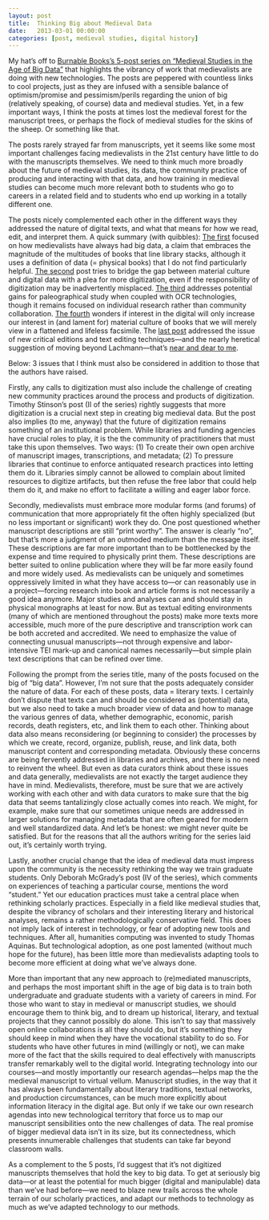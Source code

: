 ```yaml
---
layout: post
title:  Thinking Big about Medieval Data
date:   2013-03-01 00:00:00
categories: [post, medieval studies, digital history]
---
```


<p>My hat&#8217;s off to <a href="http://burnablebooks.com/medieval-studies-in-the-age-of-big-data-a-serial-forum/">Burnable Books&#8217;s 5-post series on &#8220;Medieval Studies in the Age of Big Data&#8221;</a> that highlights the vibrancy of work that medievalists are doing with new technologies. The posts are peppered with countless links to cool projects, just as they are infused with a sensible balance of optimism/promise and pessimism/perils regarding the union of big (relatively speaking, of course) data and medieval studies. Yet, in a few important ways, I think the posts at times lost the medieval forest for the manuscript trees, or perhaps the flock of medieval studies for the skins of the sheep. Or something like that.</p>
<p>The posts rarely strayed far from manuscripts, yet it seems like some most important challenges facing medievalists in the 21st century have little to do with the manuscripts themselves. We need to think much more broadly about the future of medieval studies, its data, the community practice of producing and interacting with that data, and how training in medieval studies can become much more relevant both to students who go to careers in a related field and to students who end up working in a totally different one.</p>
<div>
<p>The posts nicely complemented each other in the different ways they addressed the nature of digital texts, and what that means for how we read, edit, and interpret them. A quick summary (with quibbles): <a href="http://burnablebooks.com/foysonbigdata/">The first</a> focused on how medievalists have always had big data, a claim that embraces the magnitude of the multitudes of books that line library stacks, although it uses a definition of data (= physical books) that I do not find particularly helpful. <a href="http://burnablebooks.com/unrevolutionaryrevolution/">The second</a> post tries to bridge the gap between material culture and digital data with a plea for more digitization, even if the responsibility of digitization may be inadvertently misplaced. <a href="http://burnablebooks.com/thegooglizationofpalaeography/">The third</a> addresses potential gains for paleographical study when coupled with OCR technologies, though it remains focused on individual research rather than community collaboration. <a href="http://burnablebooks.com/change-in-the-age-of-big-data/">The fourth</a> wonders if interest in the digital will only increase our interest in (and lament for) material culture of books that we will merely view in a flattened and lifeless facsimile. The <a href="http://burnablebooks.com/its-the-manuscripts-stupid/">last post</a> addressed the issue of new critical editions and text editing techniques&#8212;and the nearly heretical suggestion of moving beyond Lachmann&#8212;that&#8217;s <a href="http://www.digitalmedievalist.org/journal/7/gibbs/">near and dear to me</a>.</p>
<p>Below: 3 issues that I think must also be considered in addition to those that the authors have raised.</p>
<p>Firstly, any calls to digitization must also include the challenge of creating new community practices around the process and products of digitization. Timothy Stinson&#8217;s post (II of the series) rightly suggests that more digitization is a crucial next step in creating big medieval data. But the post also implies (to me, anyway) that the future of digitization remains something of an institutional problem. While libraries and funding agencies have crucial roles to play, it is the the community of practitioners that must take this upon themselves. Two ways: (1) To create their own open archive of manuscript images, transcriptions, and metadata; (2) To pressure libraries that continue to enforce antiquated research practices into letting them do it. Libraries simply cannot be allowed to complain about limited resources to digitize artifacts, but then refuse the free labor that could help them do it, and make no effort to facilitate a willing and eager labor force.</p>
<p>Secondly, medievalists must embrace more modular forms (and forums) of communication that more appropriately fit the often highly specialized (but no less important or significant) work they do. One post questioned whether manuscript descriptions are still &#8220;print worthy&#8221;. The answer is clearly &#8220;no&#8221;, but that&#8217;s more a judgment of an outmoded medium than the message itself. These descriptions are far more important than to be bottlenecked by the expense and time required to physically print them. These descriptions are better suited to online publication where they will be far more easily found and more widely used. As medievalists can be uniquely and sometimes oppressively limited in what they have access to&#8212;or can reasonably use in a project&#8212;forcing research into book and article forms is not necessarily a good idea anymore. Major studies and analyses can and should stay in physical monographs at least for now. But as textual editing environments (many of which are mentioned throughout the posts) make more texts more accessible, much more of the pure descriptive and transcription work can be both accreted and accredited. We need to emphasize the value of connecting unusual manuscripts&#8212;not through expensive and labor-intensive TEI mark-up and canonical names necessarily&#8212;but simple plain text descriptions that can be refined over time.</p>
<p>Following the prompt from the series title, many of the posts focused on the big of &#8220;big data&#8221;. However, I&#8217;m not sure that the posts adequately consider the nature of data. For each of these posts, data = literary texts. I certainly don&#8217;t dispute that texts can and should be considered as (potential) data, but we also need to take a much broader view of data and how to manage the various genres of data, whether demographic, economic, parish records, death registers, etc, and link them to each other. Thinking about data also means reconsidering (or beginning to consider) the processes by which we create, record, organize, publish, reuse, and link data, both manuscript content and corresponding metadata. Obviously these concerns are being fervently addressed in libraries and archives, and there is no need to reinvent the wheel. But even as data curators think about these issues and data generally, medievalists are not exactly the target audience they have in mind. Medievalists, therefore, must be sure that we are actively working with each other and with data curators to make sure that the big data that seems tantalizingly close actually comes into reach. We might, for example, make sure that our sometimes unique needs are addressed in larger solutions for managing metadata that are often geared for modern and well standardized data. And let&#8217;s be honest: we might never quite be satisfied. But for the reasons that all the authors writing for the series laid out, it&#8217;s certainly worth trying.</p>
<p>Lastly, another crucial change that the idea of medieval data must impress upon the community is the necessity rethinking the way we train graduate students. Only Deborah McGrady&#8217;s post (IV of the series), which comments on experiences of teaching a particular course, mentions the word &#8220;student.&#8221; Yet our education practices must take a central place when rethinking scholarly practices. Especially in a field like medieval studies that, despite the vibrancy of scholars and their interesting literary and historical analyses, remains a rather methodologically conservative field. This does not imply lack of interest in technology, or fear of adopting new tools and techniques. After all, humanities computing was invented to study Thomas Aquinas. But technological adoption, as one post lamented (without much hope for the future), has been little more than medievalists adapting tools to become more efficient at doing what we&#8217;ve always done.</p>
<p>More than important that any new approach to (re)mediated manuscripts, and perhaps the most important shift in the age of big data is to train both undergraduate and graduate students with a variety of careers in mind. For those who want to stay in medieval or manuscript studies, we should encourage them to think big, and to dream up historical, literary, and textual projects that they cannot possibly do alone. This isn&#8217;t to say that massively open online collaborations is all they should do, but it&#8217;s something they should keep in mind when they have the vocational stability to do so. For students who have other futures in mind (willingly or not), we can make more of the fact that the skills required to deal effectively with manuscripts transfer remarkably well to the digital world. Integrating technology into our courses&#8212;and mostly importantly our research agendas&#8212;helps map the the medieval manuscript to virtual vellum. Manuscript studies, in the way that it has always been fundamentally about literary traditions, textual networks, and production circumstances, can be much more explicitly about information literacy in the digital age. But only if we take our own research agendas into new technological territory that force us to map our manuscript sensibilities onto the new challenges of data. The real promise of bigger medieval data isn&#8217;t in its size, but its connectedness, which presents innumerable challenges that students can take far beyond classroom walls.</p>
<p>As a complement to the 5 posts, I&#8217;d suggest that it&#8217;s not digitized manuscripts themselves that hold the key to big data. To get at seriously big data&#8212;or at least the potential for much bigger (digital and manipulable) data than we&#8217;ve had before&#8212;we need to blaze new trails across the whole terrain of our scholarly practices, and adapt our methods to technology as much as we&#8217;ve adapted technology to our methods.</p>
</div>

[jekyll-gh]: https://github.com/mojombo/jekyll
[jekyll]:    http://jekyllrb.com
